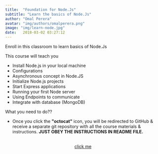 ```yaml
---
title:  "Foundation for Node.Js"
subtitle: "Learn the basics of Node.Js"
author: "Omal Perera"
avatar: "img/authors/omalperera.png"
image: "img/learn-node.jpg"
date:   2018-03-02 03:27:12
---
```



<!--### Learn Git Step by Step.-->

Enroll in this classroom to learn basics of Node.Js

This course will teach you 
* Install Node.js in your local machine
* Configurations
* Asynchronous concept in Node.JS
* Initialize Node.js projects
* Start Express applications
* Running your first Node server
* Using Endpoints to communicate
* Integrate with database (MongoDB)


What you need to do??
- Once you click the **"octocat"** icon, you will be redirected to GitHub & receive a separate git repository with all the course materials & instructions. 
**JUST OBEY THE INSTRUCTIONS IN README FILE.**


<center><a href="https://classroom.github.com/a/lgW6HtC6"><i class="fa fa-github fa-5x"></i><br>click me</a></center>

